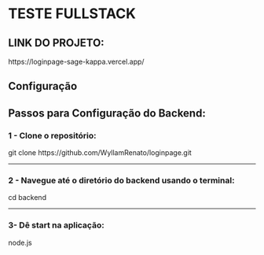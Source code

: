 <h1>TESTE FULLSTACK</h1>

<h2>LINK DO PROJETO:</h2>
https://loginpage-sage-kappa.vercel.app/

<h2>Configuração</h2>
<h2>Passos para Configuração do Backend:</h2>
<h3>1 - Clone o repositório:<br></h3>
git clone https://github.com/WyllamRenato/loginpage.git
<hr>
<h3>2 - Navegue até o diretório do backend usando o terminal:<br></h3>
cd backend<br>
<hr>
<h3>3- Dê start na aplicação:<br></h3>
node.js
